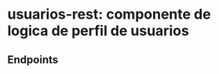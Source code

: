 usuarios-rest: componente de logica de perfil de usuarios
========================

Endpoints
-------------------------
